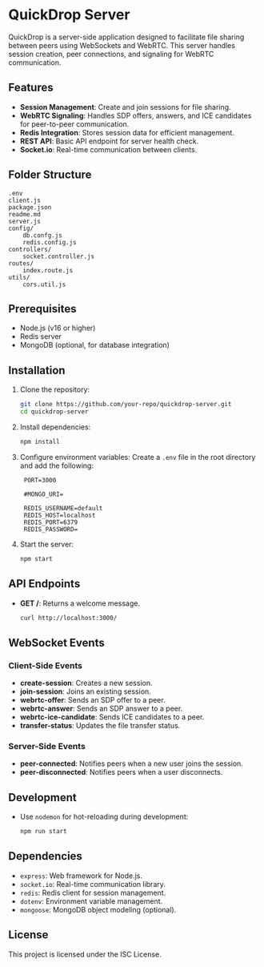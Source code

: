 # QuickDrop Server

QuickDrop is a server-side application designed to facilitate file sharing between peers using WebSockets and WebRTC. This server handles session creation, peer connections, and signaling for WebRTC communication.

## Features

- **Session Management**: Create and join sessions for file sharing.
- **WebRTC Signaling**: Handles SDP offers, answers, and ICE candidates for peer-to-peer communication.
- **Redis Integration**: Stores session data for efficient management.
- **REST API**: Basic API endpoint for server health check.
- **Socket.io**: Real-time communication between clients.

## Folder Structure
```
.env
client.js
package.json
readme.md
server.js
config/
    db.confg.js
    redis.config.js
controllers/
    socket.controller.js
routes/
    index.route.js
utils/
    cors.util.js
```

## Prerequisites

- Node.js (v16 or higher)
- Redis server
- MongoDB (optional, for database integration)

## Installation

1. Clone the repository:
   ```bash
   git clone https://github.com/your-repo/quickdrop-server.git
   cd quickdrop-server
   ```

2. Install dependencies:
   ```bash
   npm install
   ```

3. Configure environment variables:
   Create a `.env` file in the root directory and add the following:
   ```
    PORT=3000

    #MONGO_URI=

    REDIS_USERNAME=default
    REDIS_HOST=localhost
    REDIS_PORT=6379
    REDIS_PASSWORD=
   ```

4. Start the server:
   ```bash
   npm start
   ```

## API Endpoints

- **GET /**: Returns a welcome message.
  ```bash
  curl http://localhost:3000/
  ```

## WebSocket Events

### Client-Side Events

- **create-session**: Creates a new session.
- **join-session**: Joins an existing session.
- **webrtc-offer**: Sends an SDP offer to a peer.
- **webrtc-answer**: Sends an SDP answer to a peer.
- **webrtc-ice-candidate**: Sends ICE candidates to a peer.
- **transfer-status**: Updates the file transfer status.

### Server-Side Events

- **peer-connected**: Notifies peers when a new user joins the session.
- **peer-disconnected**: Notifies peers when a user disconnects.

## Development

- Use `nodemon` for hot-reloading during development:

  ```bash
  npm run start
  ```

## Dependencies

- `express`: Web framework for Node.js.
- `socket.io`: Real-time communication library.
- `redis`: Redis client for session management.
- `dotenv`: Environment variable management.
- `mongoose`: MongoDB object modeling (optional).

## License

This project is licensed under the ISC License.